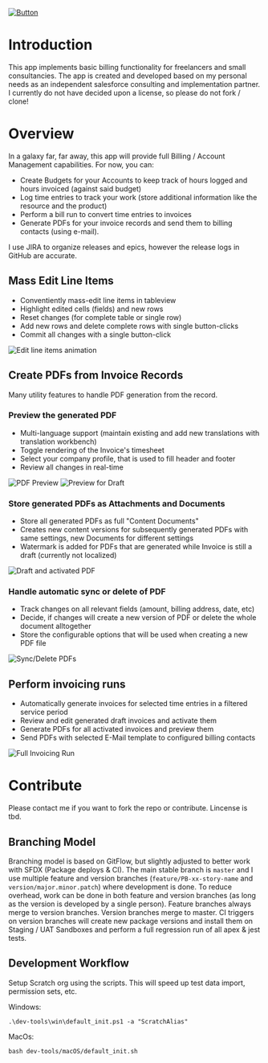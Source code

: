 

<a target="_blank" rel="noopener noreferrer" href="https://githubsfdeploy.herokuapp.com/app/githubdeploy/bbellanc/partner-billing"><img src="https://raw.githubusercontent.com/afawcett/githubsfdeploy/master/src/main/webapp/resources/img/deploy.png" alt="Button" style="max-width:100%;"></a>

# Introduction
This app implements basic billing functionality for freelancers and small consultancies.
The app is created and developed based on my personal needs as an independent salesforce consulting and implementation partner.
I currently do not have decided upon a license, so please do not fork / clone!

# Overview
In a galaxy far, far away, this app will provide full Billing / Account Management capabilities. For now, you can:
* Create Budgets for your Accounts to keep track of hours logged and hours invoiced (against said budget)
* Log time entries to track your work (store additional information like the resource and the product)
* Perform a bill run to convert time entries to invoices
* Generate PDFs for your invoice records and send them to billing contacts (using e-mail).

I use JIRA to organize releases and epics, however the release logs in GitHub are accurate.

## Mass Edit Line Items
* Conventiently mass-edit line items in tableview
* Highlight edited cells (fields) and new rows
* Reset changes (for complete table or single row)
* Add new rows and delete complete rows with single button-clicks
* Commit all changes with a single button-click

<img src="screenshots/edit-line-items.gif" alt="Edit line items animation"/>

## Create PDFs from Invoice Records
Many utility features to handle PDF generation from the record.

### Preview the generated PDF
* Multi-language support (maintain existing and add new translations with translation workbench)
* Toggle rendering of the Invoice's timesheet
* Select your company profile, that is used to fill header and footer
* Review all changes in real-time

<img src="screenshots/show-pdf-preview.gif" alt="PDF Preview"/>
<img src="screenshots/draft-invoice-preview.gif" alt="Preview for Draft"/>

### Store generated PDFs as Attachments and Documents
* Store all generated PDFs as full "Content Documents"
* Creates new content versions for subsequently generated PDFs with same settings, new Documents for different settings
* Watermark is added for PDFs that are generated while Invoice is still a draft (currently not localized)

<img src="screenshots/draft-and-activated-invoice-pdf.gif" alt="Draft and activated PDF"/>

### Handle automatic sync or delete of PDF
* Track changes on all relevant fields (amount, billing address, date, etc)
* Decide, if changes will create a new version of PDF or delete the whole document alltogether
* Store the configurable options that will be used when creating a new PDF file

<img src="screenshots/select-pdf-sync-options.gif" alt="Sync/Delete PDFs"/>

## Perform invoicing runs
* Automatically generate invoices for selected time entries in a filtered service period
* Review and edit generated draft invoices and activate them
* Generate PDFs for all activated invoices and preview them
* Send PDFs with selected E-Mail template to configured billing contacts

<img src="screenshots/full-invoicing-run.gif" alt="Full Invoicing Run"/>


# Contribute
Please contact me if you want to fork the repo or contribute. Lincense is tbd.

## Branching Model
Branching model is based on GitFlow, but slightly adjusted to better work with SFDX (Package deploys & CI). The main stable branch is `master` and I use multiple feature and version branches (`feature/PB-xx-story-name` and `version/major.minor.patch`) where development is done. To reduce overhead, work can be done in both feature and version branches (as long as the version is developed by a single person). Feature branches always merge to version branches. Version branches merge to master. CI triggers on version branches will create new package versions and install them on Staging / UAT Sandboxes and perform a full regression run of all apex & jest tests.

## Development Workflow
Setup Scratch org using the scripts. This will speed up test data import, permission sets, etc.

Windows:
```shell
.\dev-tools\win\default_init.ps1 -a "ScratchAlias"
```

MacOs:
```shell
bash dev-tools/macOS/default_init.sh
```
